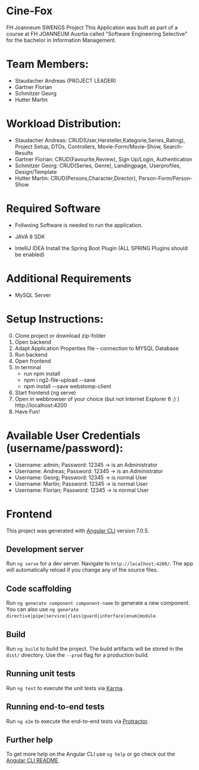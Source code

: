 # Cine-Fox
FH Joanneum SWENGS Project
This Application was built as part of a course at FH JOANNEUM Ausrtia called "Software Engineering Selective" for the bachelor in Information Management.


# Team Members:
* Staudacher Andreas (PROJECT LEADER)  
* Gartner Florian  
* Schmitzer Georg  
* Hutter Martin  


# Workload Distribution:
* Staudacher Andreas: CRUD(User,Hersteller,Kategorie,Series_Rating), Project Setup, DTOs, Controllers, Movie-Form/Movie-Show, Search-Results  
* Gartner Florian: CRUD(Favourite,Review),  Sign Up/Login, Authentication   
* Schmitzer Georg: CRUD(Series, Genre), Landingpage, Userprofiles, Design/Template  
* Hutter Martin: CRUD(Persons,Character,Director), Person-Form/Person-Show   

# Required Software
* Follwoing Software is needed to run the application.

* JAVA 8 SDK

* IntelliJ IDEA Install the Spring Boot Plugin  (ALL SPRING Plugins should be enabled)

# Additional Requirements
* MySQL Server



# Setup Instructions:
0. Clone project or download zip-folder   
1. Open backend   
2. Adapt Application Properties file – connection to MYSQL Database   
3. Run backend   
4. Open frontend  
5. In terminal 
	- run npm install  
	- npm i ng2-file-upload --save 
	- npm install --save webstomp-client  
6. Start frontend (ng serve)  
7. Open in webbrowser of your choice (but not Internet Explorer 6 ;) ) http://localhost:4200  
8. Have Fun!  



# Available User Credentials (username/password):  
* Username: admin; Password: 12345 -> is an Administrator  
* Username: Andreas; Password: 12345 -> is an Administrator  
* Username: Georg; Password: 12345 -> is normal User  
* Username: Martin; Password: 12345 -> is normal User  
* Username: Florian; Password: 12345 -> is normal User  



# Frontend

This project was generated with [Angular CLI](https://github.com/angular/angular-cli) version 7.0.5.

## Development server

Run `ng serve` for a dev server. Navigate to `http://localhost:4200/`. The app will automatically reload if you change any of the source files.

## Code scaffolding

Run `ng generate component component-name` to generate a new component. You can also use `ng generate directive|pipe|service|class|guard|interface|enum|module`.

## Build

Run `ng build` to build the project. The build artifacts will be stored in the `dist/` directory. Use the `--prod` flag for a production build.

## Running unit tests

Run `ng test` to execute the unit tests via [Karma](https://karma-runner.github.io).

## Running end-to-end tests

Run `ng e2e` to execute the end-to-end tests via [Protractor](http://www.protractortest.org/).

## Further help

To get more help on the Angular CLI use `ng help` or go check out the [Angular CLI README](https://github.com/angular/angular-cli/blob/master/README.md).

